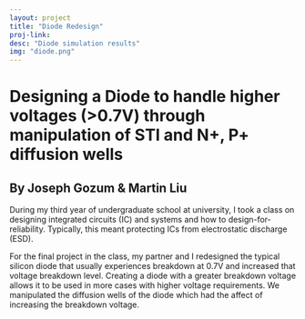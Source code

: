```yaml
---
layout: project
title: "Diode Redesign"
proj-link: 
desc: "Diode simulation results"
img: "diode.png"
---
```

# Designing a Diode to handle higher voltages (>0.7V) through manipulation of STI and N+, P+ diffusion wells

## By Joseph Gozum & Martin Liu

During my third year of undergraduate school at university, I took a class on designing integrated circuits (IC) and systems and how to design-for-reliability. Typically, this meant protecting ICs from electrostatic discharge (ESD). 

For the final project in the class, my partner and I redesigned the typical silicon diode that usually experiences breakdown at 0.7V and increased that voltage breakdown level. Creating a diode with a greater breakdown voltage allows it to be used in more cases with higher voltage requirements. We manipulated the diffusion wells of the diode which had the affect of increasing the breakdown voltage. 
<!--[obicit](http://ceratis.com/mihi.html)--> 

